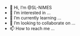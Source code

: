 - 👋 Hi, I’m @SL-NIMES
- 👀 I’m interested in ...
- 🌱 I’m currently learning ...
- 💞️ I’m looking to collaborate on ...
- 📫 How to reach me ...

<!---
SL-NIMES/SL-NIMES is a ✨ special ✨ repository because its `README.md` (this file) appears on your GitHub profile.
You can click the Preview link to take a look at your changes.
--->
